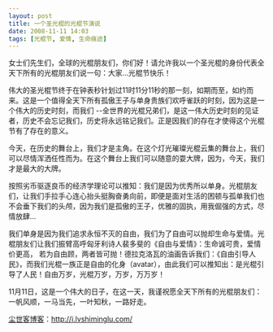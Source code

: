 ```yaml
---
layout: post
title: 一个圣光棍的光棍节演说
date: 2008-11-11 14:03
tags: [光棍节, 爱情, 生命痕迹]
---
```

女士们先生们，全球的光棍朋友们，你们好！请允许我以一个圣光棍的身份代表全天下所有的光棍朋友们说一句：大家…光棍节快乐！

伟大的圣光棍节终于在钟表秒针划过11时11分11秒的那一刻，如期而至，如约而来。这是一个值得全天下所有孤傲王子与单身贵族们欢呼雀跃的时刻，因为这是一个伟大的历史时刻，而我们 --全世界的光棍兄弟们，是这一伟大历史时刻的见证者，历史不会忘记我们，历史将永远铭记我们。正是因我们的存在才使得这个光棍节有了存在的意义。

今天，在历史的舞台上，我们才是主角。在这个灯光璀璨光棍云集的舞台上，我们可以尽情浑洒任性而为。在这个舞台上我们可以随意的耍大牌，因为，今天，我们才是最大的大牌。

按照劣币驱逐良币的经济学理论可以推知：我们是因为优秀所以单身。光棍朋友们，让我们手拉手心连心抬头挺胸奋勇向前，即便是面对生活的困顿与孤单我们也不会垂下我们的头颅，因为我们是孤傲的王子，优雅的固执，用我倔强的方式，尽情放肆...

我们单身是因为我们追求永恒不灭的自由，我们为了自由可以抛却生命与爱情。光棍朋友们让我们振臂高呼匈牙利诗人裴多斐的《自由与爱情》：生命诚可贵，爱情价更高， 若为自由顾，两者皆可抛！德拉克洛瓦的油画告诉我们：《自由引导人民》，而我们光棍一族正是自由的化身（avatar），由此我们可以推知出：是光棍引导了人民！自由万岁，光棍万岁，万岁，万万岁！

11月11日，这是一个伟大的日子，在这一天，我谨祝愿全天下所有的光棍朋友们：一帆风顺，一马当先，一叶知秋，一路好走。

<a href="http://i.lvshiminglu.com/">尘世客博客</a>：<a href="http://i.lvshiminglu.com/">http://i.lvshiminglu.com/</a>


